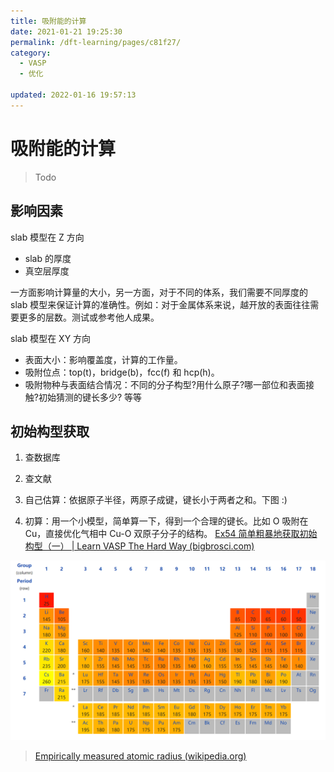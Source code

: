 ```yaml
---
title: 吸附能的计算
date: 2021-01-21 19:25:30
permalink: /dft-learning/pages/c81f27/
category:
  - VASP
  - 优化

updated: 2022-01-16 19:57:13
---
```


# 吸附能的计算

> Todo

## 影响因素

slab 模型在 Z 方向

- slab 的厚度
- 真空层厚度

一方面影响计算量的大小，另一方面，对于不同的体系，我们需要不同厚度的 slab 模型来保证计算的准确性。例如：对于金属体系来说，越开放的表面往往需要更多的层数。测试或参考他人成果。

slab 模型在 XY 方向

- 表面大小：影响覆盖度，计算的工作量。
- 吸附位点：top(t)，bridge(b)，fcc(f) 和 hcp(h)。
- 吸附物种与表面结合情况：不同的分子构型?用什么原子?哪一部位和表面接触?初始猜测的键长多少? 等等

## 初始构型获取

1. 查数据库

2. 查文献

3. 自己估算：依据原子半径，两原子成键，键长小于两者之和。下图 :)

4. 初算：用一个小模型，简单算一下，得到一个合理的键长。比如 O 吸附在 Cu，直接优化气相中 Cu-O 双原子分子的结构。 [Ex54 简单粗暴地获取初始构型（一） | Learn VASP The Hard Way (bigbrosci.com)](https://www.bigbrosci.com/2018/10/01/ex54/)

![image-20210223101158708](../../../assets/fc94014189de6628f1f365036d661290.png)

> [Empirically measured atomic radius (wikipedia.org)](https://en.wikipedia.org/wiki/Atomic_radius#Empirically_measured_atomic_radius)
